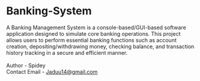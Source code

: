 # Banking-System
A Banking Management System is a console-based/GUI-based software application designed to simulate core banking operations. This project allows users to perform essential banking functions such as account creation, depositing/withdrawing money, checking balance, and transaction history tracking in a secure and efficient manner.  
<br>
Author - Spidey 
<br>
Contact Email - Jaduu14@gmail.com